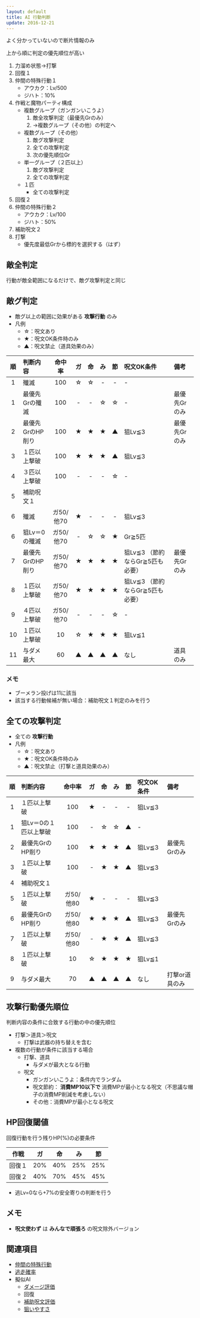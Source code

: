 ```yaml
---
layout: default
title: AI 行動判断
update: 2016-12-21
---
```


よく分かっていないので断片情報のみ

上から順に判定の優先順位が高い

1. 力溜め状態→打撃
2. 回復１
3. 仲間の特殊行動１
	* アウカク：Lv/500
	* ジハト：10%
4. 作戦と魔物パーティ構成
	* 複数グループ（ガンガンいこうよ）
		1. 敵全攻撃判定（最優先Grのみ）
		2. →複数グループ（その他）の判定へ
	* 複数グループ（その他）
		1. 敵グ攻撃判定
		2. 全ての攻撃判定
		3. 次の優先順位Gr
	* 単一グループ（２匹以上）
		1. 敵グ攻撃判定
		2. 全ての攻撃判定
	* １匹
		* 全ての攻撃判定
5. 回復２
6. 仲間の特殊行動２
	* アウカク：Lv/100
	* ジハト：50%
7. 補助呪文２
8. 打撃
	* 優先度最低Grから標的を選択する（はず）


## 敵全判定

行動が敵全範囲になるだけで、敵グ攻撃判定と同じ


## 敵グ判定

* 敵グ以上の範囲に効果がある __攻撃行動__ のみ
* 凡例
	* ☆：呪文あり
	* ★：呪文OK条件時のみ
	* ▲：呪文禁止（道具効果のみ）

| 順 | 判断内容         | 命中率    | ガ | 命 | み | 節 | 呪文OK条件 | 備考 |
|:--:|:-----------------|:---------:|:--:|:--:|:--:|:--:|:-----------|:-----|
|  1 | 殲滅             | 100       | ☆ | ☆ | -  | -  | -          |
|  1 | 最優先Grの殲滅   | 100       | -  | -  | ☆ | ☆ | -          | 最優先Grのみ |
|  2 | 最優先GrのHP削り | 100       | ★ | ★ | ★ | ▲ | 狙Lv≦3    | 最優先Grのみ |
|  3 | １匹以上撃破     | 100       | ★ | ★ | ★ | ▲ | 狙Lv≦3    |
|  4 | ３匹以上撃破     | 100       | -  | -  | -  | ☆ | -          |
|  5 | 補助呪文１       |
|  6 | 殲滅             | ガ50/他70 | ★ | -  | -  | -  | 狙Lv≦3    |
|  6 | 狙Lv＝0の殲滅    | ガ50/他70 | -  | ☆ | ☆ | ★ | Gr≧5匹    |
|  7 | 最優先GrのHP削り | ガ50/他70 | ★ | ★ | ★ | ★ | 狙Lv≦3 （節約ならGr≧5匹も必要） | 最優先Grのみ |
|  8 | １匹以上撃破     | ガ50/他70 | ★ | ★ | ★ | ★ | 狙Lv≦3 （節約ならGr≧5匹も必要） |
|  9 | ４匹以上撃破     | ガ50/他70 | -  | -  | -  | ☆ | -          |
| 10 | １匹以上撃破     | 10        | ☆ | ★ | ★ | ★ | 狙Lv≦1    |
| 11 | 与ダメ最大       | 60        | ▲ | ▲ | ▲ | ▲ | なし       | 道具のみ |

### メモ

* ブーメラン投げは11に該当
* 該当する行動候補が無い場合：補助呪文１判定のみを行う


## 全ての攻撃判定

* 全ての __攻撃行動__
* 凡例
	* ☆：呪文あり
	* ★：呪文OK条件時のみ
	* ▲：呪文禁止（打撃と道具効果のみ）

| 順 | 判断内容              | 命中率    | ガ | 命 | み | 節 | 呪文OK条件 | 備考 |
|:--:|:----------------------|:---------:|:--:|:--:|:--:|:--:|:-----------|:-----|
|  1 | １匹以上撃破          | 100       | ★ | -  | -  | -  | 狙Lv≦3    |
|  1 | 狙Lv＝0の１匹以上撃破 | 100       | -  | ☆ | ☆ | ▲ | -          |
|  2 | 最優先GrのHP削り      | 100       | ★ | ★ | ★ | ▲ | 狙Lv≦3    | 最優先Grのみ |
|  3 | １匹以上撃破          | 100       | -  | ★ | ★ | ▲ | 狙Lv≦3    |
|  4 | 補助呪文１            |
|  5 | １匹以上撃破          | ガ50/他80 | ★ | -  | -  | -  | 狙Lv≦3    |
|  6 | 最優先GrのHP削り      | ガ50/他80 | ★ | ★ | ★ | ▲ | 狙Lv≦3    | 最優先Grのみ |
|  7 | １匹以上撃破          | ガ50/他80 | -  | ★ | ★ | ▲ | 狙Lv≦3    |
|  8 | １匹以上撃破          | 10        | ☆ | ★ | ★ | ★ | 狙Lv≦1    |
|  9 | 与ダメ最大            | 70        | ▲ | ▲ | ▲ | ▲ | なし       | 打撃or道具のみ |


## 攻撃行動優先順位

判断内容の条件に合致する行動の中の優先順位

* 打撃＞道具＞呪文
	* 打撃は武器の持ち替えを含む
* 複数の行動が条件に該当する場合
	* 打撃、道具
		* 与ダメが最大となる行動
	* 呪文
		* ガンガンいこうよ：条件内でランダム
		* 呪文節約： __消費MP10以下で__ 消費MPが最小となる呪文（不思議な帽子の消費MP削減を考慮しない）
		* その他：消費MPが最小となる呪文


## HP回復閾値

回復行動を行う残りHP(%)の必要条件

| 作戦   | ガ  | 命  | み  | 節  |
|:------:|:---:|:---:|:---:|:---:|
| 回復１ | 20% | 40% | 25% | 25% |
| 回復２ | 40% | 70% | 45% | 45% |

* 逃Lv=0なら+7%の安全寄りの判断を行う


## メモ

* __呪文使わず__ は __みんなで頑張ろ__ の呪文除外バージョン


## 関連項目

* [仲間の特殊行動](special)
* [逃走確率](escape)
* 擬似AI
	* [ダメージ評価](ai_damage)
	* 回復
	* [補助呪文評価](ai_spell_aux)
	* [狙いやすさ](ai_targeting)
